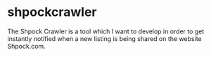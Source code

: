 # shpockcrawler
The Shpock Crawler is a tool which I want to develop in order to get instantly notified when a new listing is being shared on the website Shpock.com. 
